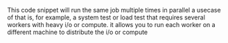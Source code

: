 This code snippet will run the same job multiple times in parallel a usecase of that is, for example, a system test or load test that requires several workers with heavy i/o or compute. it allows you to run each worker on a different machine to distribute the i/o or compute

